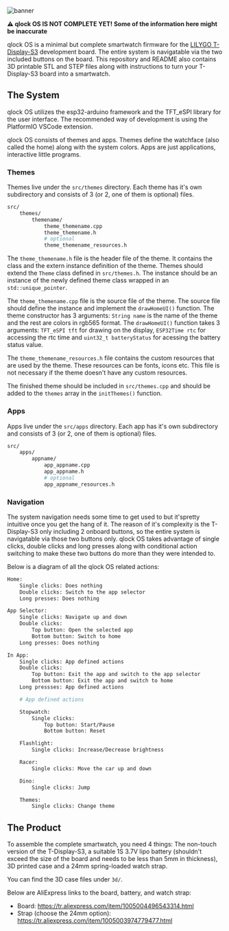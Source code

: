 ![banner](https://github.com/qewer33/qlock-os/blob/main/assets/Banner.png?raw=true)

**:warning: qlock OS IS NOT COMPLETE YET! Some of the information here might be inaccurate**

qlock OS is a minimal but complete smartwatch firmware for the [LILYGO T-Display-S3](https://www.lilygo.cc/products/t-display-s3) development board. The entire system is navigatable via the two included buttons on the board. This repository and README also contains 3D printable STL and STEP files along with instructions to turn your T-Display-S3 board into a smartwatch.

## The System

qlock OS utilizes the esp32-arduino framework and the TFT_eSPI library for the user interface. The recommended way of development is using the PlatformIO VSCode extension.

qlock OS consists of themes and apps. Themes define the watchface (also called the home) along with the system colors. Apps are just applications, interactive little programs.

### Themes

Themes live under the `src/themes` directory. Each theme has it's own subdirectory and consists of 3 (or 2, one of them is optional) files.

```sh
src/
    themes/
        themename/
            theme_themename.cpp
            theme_themename.h
            # optional
            theme_themename_resources.h
```

The `theme_themename.h` file is the header file of the theme. It contains the class and the extern instance definition of the theme. Themes should extend the `Theme` class defined in `src/themes.h`. The instance should be an instance of the newly defined theme class wrapped in an `std::unique_pointer`.

The `theme_themename.cpp` file is the source file of the theme. The source file should define the instance and implement the `drawHomeUI()` function. The theme constructor has 3 arguments: `String name` is the name of the theme and the rest are colors in rgb565 format. The `drawHomeUI()` function takes 3 arguments: `TFT_eSPI tft` for drawing on the display, `ESP32Time rtc` for accessing the rtc time and `uint32_t batteryStatus` for acessing the battery status value.

The `theme_themename_resources.h` file contains the custom resources that are used by the theme. These resources can be fonts, icons etc. This file is not necessary if the theme doesn't have any custom resources.

The finished theme should be included in `src/themes.cpp` and should be added to the `themes` array in the `initThemes()` function.

### Apps

Apps live under the `src/apps` directory. Each app has it's own subdirectory and consists of 3 (or 2, one of them is optional) files.

```sh
src/
    apps/
        appname/
            app_appname.cpp
            app_appname.h
            # optional
            app_appname_resources.h
```

### Navigation

The system navigation needs some time to get used to but it'spretty intuitive once you get the hang of it. The reason of it's complexity is the T-Display-S3 only including 2 onboard buttons, so the entire system is navigatable via those two buttons only. qlock OS takes advantage of single clicks, double clicks and long presses along with conditional action switching to make these two buttons do more than they were intended to.

Below is a diagram of all the qlock OS related actions:

```sh
Home:
    Single clicks: Does nothing
    Double clicks: Switch to the app selector
    Long presses: Does nothing

App Selector:
    Single clicks: Navigate up and down
    Double clicks:
        Top button: Open the selected app
        Bottom button: Switch to home
    Long presses: Does nothing

In App:
    Single clicks: App defined actions
    Double clicks:
        Top button: Exit the app and switch to the app selector
        Bottom button: Exit the app and switch to home
    Long pressses: App defined actions

    # App defined actions

    Stopwatch:
        Single clicks:
            Top button: Start/Pause
            Bottom button: Reset

    Flashlight:
        Single clicks: Increase/Decrease brightness

    Racer:
        Single clicks: Move the car up and down

    Dino:
        Single clicks: Jump

    Themes:
        Single clicks: Change theme

```

## The Product

To assemble the complete smartwatch, you need 4 things: The non-touch version of the T-Display-S3, a suitable 1S 3.7V lipo battery (shouldn't exceed the size of the board and needs to be less than 5mm in thickness), 3D printed case and a 24mm spring-loaded watch strap.

You can find the 3D case files under `3d/`.

Below are AliExpress links to the board, battery, and watch strap:
- Board: https://tr.aliexpress.com/item/1005004496543314.html
- Strap (choose the 24mm option): https://tr.aliexpress.com/item/1005003974779477.html
